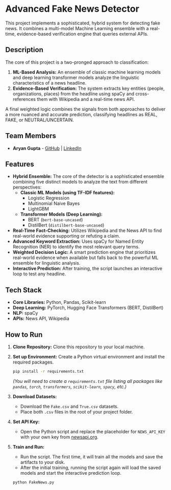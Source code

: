 # Advanced Fake News Detector

This project implements a sophisticated, hybrid system for detecting fake news. It combines a multi-model Machine Learning ensemble with a real-time, evidence-based verification engine that queries external APIs.

## Description

The core of this project is a two-pronged approach to classification:

1.  **ML-Based Analysis:** An ensemble of classic machine learning models and deep learning transformer models analyze the linguistic characteristics of a news headline.
2.  **Evidence-Based Verification:** The system extracts key entities (people, organizations, places) from the headline using spaCy and cross-references them with Wikipedia and a real-time news API.

A final weighted logic combines the signals from both approaches to deliver a more nuanced and accurate prediction, classifying headlines as REAL, FAKE, or NEUTRAL/UNCERTAIN.

## Team Members

* **Aryan Gupta** - [GitHub](https://github.com/Escanor-solos) | [LinkedIn](https://www.linkedin.com/in/aryan-gupta-b41214345/)

## Features
- **Hybrid Ensemble:** The core of the detector is a sophisticated ensemble combining five distinct models to analyze the text from different perspectives:
    - **Classic ML Models (using TF-IDF features):**
        - Logistic Regression
        - Multinomial Naive Bayes
        - LightGBM
    - **Transformer Models (Deep Learning):**
        - BERT (`bert-base-uncased`)
        - DistilBert (`distilbert-base-uncased`)
- **Real-Time Fact-Checking:** Utilizes Wikipedia and the News API to find real-world evidence supporting or refuting a claim.
- **Advanced Keyword Extraction:** Uses spaCy for Named Entity Recognition (NER) to identify the most relevant query terms.
- **Weighted Decision Logic:** A smart prediction engine that prioritizes real-world evidence when available but falls back to the powerful ML ensemble for linguistic analysis.
- **Interactive Prediction:** After training, the script launches an interactive loop to test any headline.

## Tech Stack
- **Core Libraries:** Python, Pandas, Scikit-learn
- **Deep Learning:** PyTorch, Hugging Face Transformers (BERT, DistilBert)
- **NLP:** spaCy
- **APIs:** News API, Wikipedia

## How to Run

1.  **Clone Repository:** Clone this repository to your local machine.

2.  **Set up Environment:** Create a Python virtual environment and install the required packages.
    ```bash
    pip install -r requirements.txt
    ```
    *(You will need to create a `requirements.txt` file listing all packages like `pandas`, `torch`, `transformers`, `scikit-learn`, `spacy`, etc.)*

3.  **Download Datasets:**
    * Download the `Fake.csv` and `True.csv` datasets.
    * Place both `.csv` files in the root of your project folder.

4.  **Set API Key:**
    * Open the Python script and replace the placeholder for `NEWS_API_KEY` with your own key from [newsapi.org](https://newsapi.org/).

5.  **Train and Run:**
    * Run the script. The first time, it will train all the models and save the artifacts to your disk.
    * After the initial training, running the script again will load the saved models and start the interactive prediction loop.
    ```bash
    python FakeNews.py
    ```
